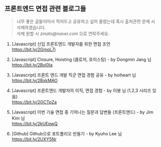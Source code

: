 ## 프론트엔드 면접 관련 블로그들 
> 너무 좋은 글들이어서 적어두고 공유하고 싶어 올렸는데 혹시 출처관련 문제 시 삭제하겠습니다. <br />
> 삭제 원할 시 _zinato@naver.com_ 으로 연락주세요.

1.  [Javascript] 신입 프론트엔드 개발자를 위한 면접 조언 <br />
<https://bit.ly/2GmoL7j>

2. [Javascript] Closure, Hoisting (클로저, 호이스팅) - by Dongmin Jang 님 <br/>
<https://bit.ly/2Bxl0Ia>

3.  [Javascript] 프론트 엔드 개발 직군 면접 경험 공유 - by hoiheart 님 <br/>
<https://bit.ly/2BxkMAO>

4.  [Javascript] 프론트엔드 개발자의 이직, 면접 경험 - by 이봉 님 (1,2,3 시리즈 있음) <br/>
<https://bit.ly/2GCTpZa>

5.  [Javascript] 이번 기술 면접 중 기억나는 질문과 답변들 (프론트엔드) - by Jim Kim 님 <br/>
<https://bit.ly/2kUEpwQ>
6. [Github] Github으로 포트폴리오 만들기 - by Kyuho Lee 님 <br />
<https://bit.ly/2UXY5Nr>
